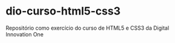 # dio-curso-html5-css3
 Repositório como exercício do curso de HTML5 e CSS3 da Digital Innovation One
